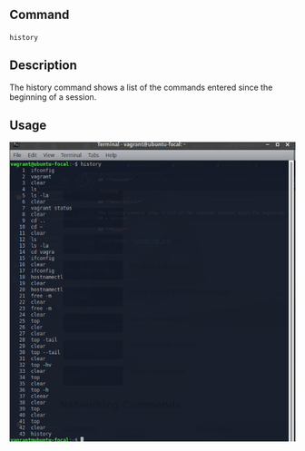 ## **Command**

`history`

## **Description**

The history command shows a list of the commands entered since the beginning of a session.

## **Usage**

![hostnamectl](images/history.png)
